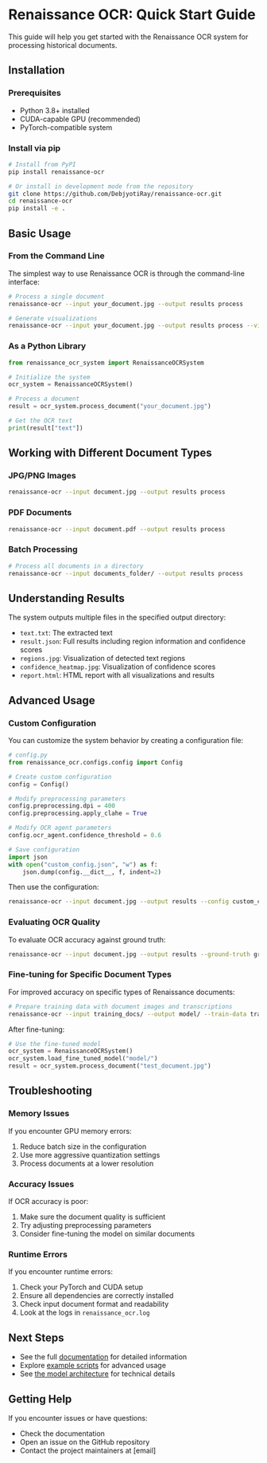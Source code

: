 # Renaissance OCR: Quick Start Guide

This guide will help you get started with the Renaissance OCR system for processing historical documents.

## Installation

### Prerequisites

- Python 3.8+ installed
- CUDA-capable GPU (recommended)
- PyTorch-compatible system

### Install via pip

```bash
# Install from PyPI
pip install renaissance-ocr

# Or install in development mode from the repository
git clone https://github.com/DebjyotiRay/renaissance-ocr.git
cd renaissance-ocr
pip install -e .
```

## Basic Usage

### From the Command Line

The simplest way to use Renaissance OCR is through the command-line interface:

```bash
# Process a single document
renaissance-ocr --input your_document.jpg --output results process

# Generate visualizations
renaissance-ocr --input your_document.jpg --output results process --visualize
```

### As a Python Library

```python
from renaissance_ocr_system import RenaissanceOCRSystem

# Initialize the system
ocr_system = RenaissanceOCRSystem()

# Process a document
result = ocr_system.process_document("your_document.jpg")

# Get the OCR text
print(result["text"])
```

## Working with Different Document Types

### JPG/PNG Images

```bash
renaissance-ocr --input document.jpg --output results process
```

### PDF Documents

```bash
renaissance-ocr --input document.pdf --output results process
```

### Batch Processing

```bash
# Process all documents in a directory
renaissance-ocr --input documents_folder/ --output results process
```

## Understanding Results

The system outputs multiple files in the specified output directory:

- `text.txt`: The extracted text
- `result.json`: Full results including region information and confidence scores
- `regions.jpg`: Visualization of detected text regions
- `confidence_heatmap.jpg`: Visualization of confidence scores
- `report.html`: HTML report with all visualizations and results

## Advanced Usage

### Custom Configuration

You can customize the system behavior by creating a configuration file:

```python
# config.py
from renaissance_ocr.configs.config import Config

# Create custom configuration
config = Config()

# Modify preprocessing parameters
config.preprocessing.dpi = 400
config.preprocessing.apply_clahe = True

# Modify OCR agent parameters
config.ocr_agent.confidence_threshold = 0.6

# Save configuration
import json
with open("custom_config.json", "w") as f:
    json.dump(config.__dict__, f, indent=2)
```

Then use the configuration:

```bash
renaissance-ocr --input document.jpg --output results --config custom_config.json process
```

### Evaluating OCR Quality

To evaluate OCR accuracy against ground truth:

```bash
renaissance-ocr --input document.jpg --output results --ground-truth ground_truth.txt evaluate
```

### Fine-tuning for Specific Document Types

For improved accuracy on specific types of Renaissance documents:

```bash
# Prepare training data with document images and transcriptions
renaissance-ocr --input training_docs/ --output model/ --train-data training_data/ finetune
```

After fine-tuning:

```python
# Use the fine-tuned model
ocr_system = RenaissanceOCRSystem()
ocr_system.load_fine_tuned_model("model/")
result = ocr_system.process_document("test_document.jpg")
```

## Troubleshooting

### Memory Issues

If you encounter GPU memory errors:

1. Reduce batch size in the configuration
2. Use more aggressive quantization settings
3. Process documents at a lower resolution

### Accuracy Issues

If OCR accuracy is poor:

1. Make sure the document quality is sufficient
2. Try adjusting preprocessing parameters
3. Consider fine-tuning the model on similar documents

### Runtime Errors

If you encounter runtime errors:

1. Check your PyTorch and CUDA setup
2. Ensure all dependencies are correctly installed
3. Check input document format and readability
4. Look at the logs in `renaissance_ocr.log`

## Next Steps

- See the full [documentation](README.md) for detailed information
- Explore [example scripts](examples/usage_examples.py) for advanced usage
- See [the model architecture](PROJECT_STRUCTURE.md) for technical details

## Getting Help

If you encounter issues or have questions:

- Check the documentation
- Open an issue on the GitHub repository
- Contact the project maintainers at [email]